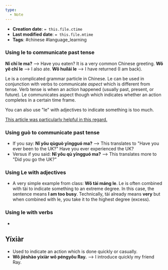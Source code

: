 ```yaml
---
type:
  - Note
---
```


* **Creation date**: `= this.file.ctime`
* **Last modified date**: `= this.file.mtime`
* **Tags**: #chinese #language_learning 

### Using le to communicate past tense

**Nǐ chī le ma?** --> Have you eaten? It is a very common Chinese greeting.
**Wǒ yě chī le** --> I also ate.
**Wǒ huílái le** --> I have returned (I am back).

Le is a complicated grammar particle in Chinese. Le can be used in conjunction with verbs to communicate *aspect* which is different from tense. Verb tense is when an action happened (usually past, present, or future). Le communicates aspect though which indicates whether an action completes in a certain time frame.

You can also use "le" with adjectives to indicate something is too much.

[This article was particularly helpful in this regard.](https://www.thechairmansbao.com/blog/le-adjectives/)

### Using guò to communicate past tense

* If you say: **Nǐ yǒu qùguò yīngguó ma?** --> This translates to "Have you ever been to the UK?" Have you ever experienced the UK?
* Versus if you said: **Nǐ yǒu qù yīngguó ma?** --> This translates more to "Did you go the UK?"
### Using Le with adjectives

* A very simple example from class: **Wǒ tài máng le**. Le is often combined with tài to indicate something to an extreme degree. In this case, the sentence means **I am too busy**. Technically, tài already means **very** but when combined with le, you take it to the highest degree (excess).

### Using le with verbs

* 

## Yíxiàr

* Used to indicate an action which is done quickly or casually.
* **Wǒ jièshào yíxiàr wǒ péngyǒu Ray.** --> I introduce quickly my friend Ray.